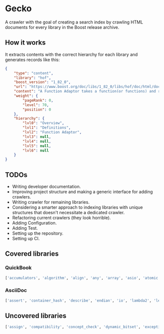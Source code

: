 # Gecko

A crawler with the goal of creating a search index by crawling HTML documents for every library in the Boost release archive.

## How it works

It extracts contents with the correct hierarchy for each library and generates records like this:

```JSON
{
    "type": "content",
    "library": "hof",
    "boost_version": "1_82_0",
    "url": "https://www.boost.org/doc/libs/1_82_0/libs/hof/doc/html/doc/src/definitions.html#function-adaptor",
    "content": "A Function Adaptor takes a function(or functions) and returns a new function with enhanced capability. Each adaptor has a functional form with a corresponding class with _adaptor appended to it: template<class... Fs> FunctionAdaptor_adaptor<Fs...> FunctionAdaptor(Fs...); Both the functional form and the class form can be used to construct the adaptor.",
    "weight": {
        "pageRank": 0,
        "level": 70,
        "position": 0
    },
    "hierarchy": {
        "lvl0": "Overview",
        "lvl1": "Definitions",
        "lvl2": "Function Adaptor",
        "lvl3": null,
        "lvl4": null,
        "lvl5": null,
        "lvl6": null
    }
}
```

## TODOs
- Writing developer documentation.
- Improving project structure and making a generic interface for adding crawlers.
- Writing crawler for remaining libraries.
- Considering a smarter approach to indexing libraries with unique structures that doesn't necessitate a dedicated crawler.
- Refactoring current crawlers (they look horrible).
- Adding Configuration.
- Adding Test.
- Setting up the repository.
- Setting up CI.


## Covered libraries

### QuickBook

```python
['accumulators', 'algorithm', 'align', 'any', 'array', 'asio', 'atomic', 'beast', 'bimap', 'bind', 'callable_traits', 'chrono', 'circular_buffer', 'compute', 'config', 'container', 'context', 'contract', 'conversion', 'convert', 'core', 'coroutine', 'coroutine2', 'crc', 'date_time', 'detail', 'dll', 'fiber', 'foreach', 'function_types', 'function', 'fusion', 'geometry', 'graph', 'heap', 'histogram', 'hof', 'icl', 'integer', 'interprocess', 'intrusive', 'json', 'lambda', 'lexical_cast', 'local_function', 'lockfree', 'log', 'math', 'metaparse', 'move', 'mpi', 'msm', 'multi_array', 'multiprecision', 'mysql', 'optional', 'pfr', 'phoenix', 'poly_collection', 'pool', 'process', 'program_options', 'property_map', 'property_tree', 'proto', 'python', 'random', 'range', 'ratio', 'regex', 'safe_numerics', 'scope_exit', 'signals2', 'sort', 'spirit', 'stacktrace', 'static_assert', 'static_string', 'stl_interfaces', 'test', 'thread', 'tribool', 'tti', 'tuple', 'type_erasure', 'type_index', 'type_traits', 'typeof', 'units', 'url', 'utility', 'variant', 'vmd', 'winapi', 'xpressive', 'yap']
```

### AsciiDoc

```python
['assert', 'container_hash', 'describe', 'endian', 'io', 'lambda2', 'leaf', 'mp11', 'predef', 'qvm', 'smart_ptr', 'system', 'throw_exception', 'unordered', 'variant2']
```

## Uncovered libraries

```python
['assign', 'compatibility', 'concept_check', 'dynamic_bitset', 'exception', 'filesystem', 'flyweight', 'format', 'functional', 'gil', 'graph_parallel', 'hana', 'iostreams', 'iterator', 'locale', 'mpl', 'multi_index', 'nowide', 'numeric', 'outcome', 'parameter_python''parameter', 'polygon', 'preprocessor', 'property_map', 'ptr_container', 'rational', 'serialization', 'statechart', 'timer', 'tokenizer', 'uuid', 'wave']
```
